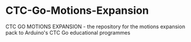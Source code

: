 # CTC-Go-Motions-Expansion
CTC GO MOTIONS EXPANSION - the repository for the motions expansion pack to Arduino's CTC Go educational programmes
